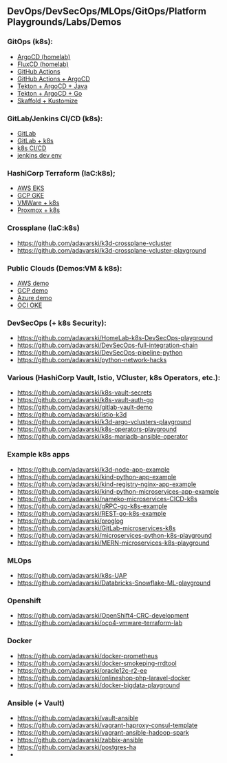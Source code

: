 ## DevOps/DevSecOps/MLOps/GitOps/Platform Playgrounds/Labs/Demos

### GitOps (k8s):
- [ArgoCD (homelab)](https://github.com/adavarski/homelab)
- [FluxCD (homelab)](https://github.com/adavarski/homelab-flux)
- [GitHub Actions](https://github.com/adavarski/k3d-GH-Actions)
- [GitHub Actions + ArgoCD](https://github.com/adavarski/ArgoCD-GitOps-playground)
- [Tekton + ArgoCD + Java](https://github.com/adavarski/gitops-k3d-tekton-argocd) 
- [Tekton + ArgoCD + Go](https://github.com/adavarski/GitOps-k3d-Tekton-ArgoCD-Go)
- [Skaffold + Kustomize](https://github.com/adavarski/k3d-skaffold-kustomize-demo)

### GitLab/Jenkins CI/CD (k8s):
- [GitLab](https://github.com/adavarski/gitlab-cicd-k8s)
- [GitLab + k8s](https://github.com/adavarski/k3s-GitLab-development)
- [k8s CI/CD](https://github.com/adavarski/k3d-cicd-playground)
- [jenkins dev env](https://github.com/adavarski/jenkins-dev-environment)

### HashiCorp Terraform (IaC:k8s);
- [AWS EKS](https://github.com/adavarski/AWS-EKS-Terraform)
- [GCP GKE](https://github.com/adavarski/GCP-GKE-terraform-demo)
- [VMWare + k8s](https://github.com/adavarski/k8s-vmware-terraform-kubespray)
- [Proxmox + k8s](https://github.com/adavarski/proxmox-terraform-k8s)

### Crossplane (IaC:k8s)
- https://github.com/adavarski/k3d-crossplane-vcluster 
- https://github.com/adavarski/k3d-crossplane-vcluster-playground

### Public Clouds (Demos:VM & k8s):
- [AWS demo](https://github.com/adavarski/DevOps-AWS-demo)
- [GCP demo](https://github.com/adavarski/DevOps-GCP-demo)
- [Azure demo](https://github.com/adavarski/DevOps-AZURE-demo)
- [OCI OKE](https://github.com/adavarski/OCI-Terraform-OKE-k8s-demo)

### DevSecOps (+ k8s Security):
- https://github.com/adavarski/HomeLab-k8s-DevSecOps-playground
- https://github.com/adavarski/DevSecOps-full-integration-chain
- https://github.com/adavarski/DevSecOps-pipeline-python
- https://github.com/adavarski/python-network-hacks

### Various (HashiCorp Vault, Istio, VCluster, k8s Operators, etc.):
- https://github.com/adavarski/k8s-vault-secrets
- https://github.com/adavarski/k8s-vault-auth-go
- https://github.com/adavarski/gitlab-vault-demo
- https://github.com/adavarski/istio-k3d
- https://github.com/adavarski/k3d-argo-vclusters-playground
- https://github.com/adavarski/k8s-operators-playground
- https://github.com/adavarski/k8s-mariadb-ansible-operator

### Example k8s apps
- https://github.com/adavarski/k3d-node-app-example
- https://github.com/adavarski/kind-python-app-example
- https://github.com/adavarski/kind-registry-nginx-app-example
- https://github.com/adavarski/kind-python-microservices-app-example
- https://github.com/adavarski/nameko-microservices-CICD-k8s
- https://github.com/adavarski/gRPC-go-k8s-example
- https://github.com/adavarski/REST-go-k8s-example
- https://github.com/adavarski/proglog
- https://github.com/adavarski/GitLab-microservices-k8s
- https://github.com/adavarski/microservices-python-k8s-playground
- https://github.com/adavarski/MERN-microservices-k8s-playground

### MLOps
- https://github.com/adavarski/k8s-UAP
- https://github.com/adavarski/Databricks-Snowflake-ML-playground

### Openshift
- https://github.com/adavarski/OpenShift4-CRC-development
- https://github.com/adavarski/ocp4-vmware-terraform-lab

### Docker
- https://github.com/adavarski/docker-prometheus
- https://github.com/adavarski/docker-smokeping-rrdtool
- https://github.com/adavarski/oracle12c-r2-ee
- https://github.com/adavarski/onlineshop-php-laravel-docker
- https://github.com/adavarski/docker-bigdata-playground

### Ansible (+ Vault)
- https://github.com/adavarski/vault-ansible
- https://github.com/adavarski/vagrant-haproxy-consul-template
- https://github.com/adavarski/vagrant-ansible-hadoop-spark
- https://github.com/adavarski/zabbix-ansible
- https://github.com/adavarski/postgres-ha
- 
<!--
**adavarski/adavarski** is a ✨ _special_ ✨ repository because its `README.md` (this file) appears on your GitHub profile.

Here are some ideas to get you started:

- 🔭 I’m currently working on ...
- 🌱 I’m currently learning ...
- 👯 I’m looking to collaborate on ...
- 🤔 I’m looking for help with ...
- 💬 Ask me about ...
- 📫 How to reach me: ...
- 😄 Pronouns: ...
- ⚡ Fun fact: ...
-->
